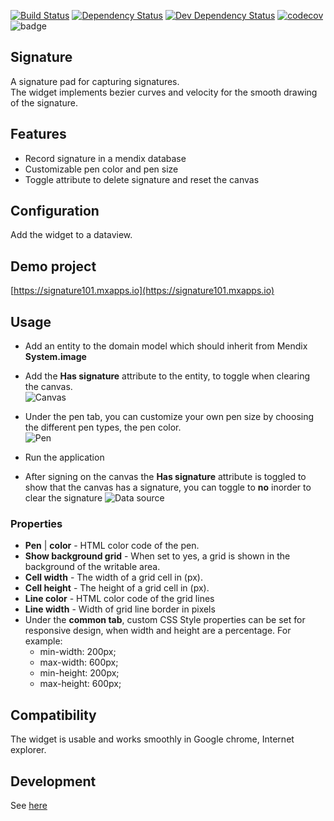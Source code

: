 [![Build Status](https://travis-ci.org/mendixlabs/signature.svg?branch=master)](https://travis-ci.org/mendixlabs/signature)
[![Dependency Status](https://david-dm.org/mendixlabs/signature.svg)](https://david-dm.org/mendixlabs/signature)
[![Dev Dependency Status](https://david-dm.org/mendixlabs/signature.svg#info=devDependencies)](https://david-dm.org/mendixlabs/signature#info=devDependencies)
[![codecov](https://codecov.io/gh/mendixlabs/signature/branch/master/graph/badge.svg)](https://codecov.io/gh/mendixlabs/signature)
![badge](https://img.shields.io/badge/mendix-7.21.0-green.svg)

## Signature
A signature pad for capturing signatures.  
The widget implements bezier curves and velocity for the smooth drawing of the signature.

## Features
* Record signature in a mendix database  
* Customizable pen color and pen size 
* Toggle attribute to delete signature and reset the canvas

## Configuration
Add the widget to a dataview.

## Demo project
[https://signature101.mxapps.io](https://signature101.mxapps.io)

## Usage
* Add an entity to the domain model which should inherit from Mendix **System.image**
* Add the **Has signature** attribute to the entity, to toggle when clearing the canvas.  
![Canvas](/assets/signature-attribute.png)

* Under the pen tab, you can customize your own pen size by choosing the different pen types, the pen color.  
![Pen](/assets/signature-pen.png)

* Run the application  
* After signing on the canvas the **Has signature** attribute is toggled to show that the canvas has a signature, you can toggle to **no** inorder to clear the signature
![Data source](/assets/signature-image.png)

### Properties
* **Pen** | **color** - HTML color code of the pen.
* **Show background grid** - When set to yes, a grid is shown in the background of the writable area.
* **Cell width** - The width of a grid cell in (px).
* **Cell height** - The height of a grid cell in (px).
* **Line color** - HTML color code of the grid lines
* **Line width** - Width of grid line border in pixels
* Under the **common tab**, custom CSS Style properties can be set for responsive design, when width and height are a percentage. For example:
    - min-width: 200px;
    - max-width: 600px;
    - min-height: 200px;
    - max-height: 600px;

## Compatibility
The widget is usable and works smoothly in Google chrome, Internet explorer. 

## Development  
See [here](/development.md)
